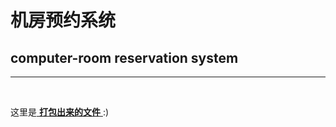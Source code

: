 <!DOCTYPE html>
<html lang="en">

<head>
    <meta charset="UTF-8">
    <meta http-equiv="X-UA-Compatible" content="IE=edge">
    <meta name="viewport" content="width=device-width, initial-scale=1.0">
    <title>ReadMe</title>
</head>

<body>
    <h1>机房预约系统</h1>
    <h2>computer-room reservation system</h2>
    <hr>
    <br>
    <p>这里是<a href="https://github.com/disyourself/ComputerRoom-Reservation-System/releases/tag/0.99">
            <b>打包出来的文件</b>
        </a>
        :)
    </p>
</body>

</html>
